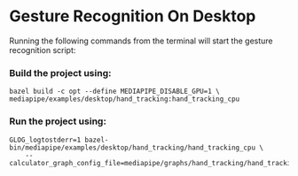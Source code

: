 # Gesture Recognition On Desktop
Running the following commands from the terminal will start the gesture recognition script:
### Build the project using:
```
bazel build -c opt --define MEDIAPIPE_DISABLE_GPU=1 \
mediapipe/examples/desktop/hand_tracking:hand_tracking_cpu
```
### Run the project using:
```
GLOG_logtostderr=1 bazel-bin/mediapipe/examples/desktop/hand_tracking/hand_tracking_cpu \
    --calculator_graph_config_file=mediapipe/graphs/hand_tracking/hand_tracking_desktop_live.pbtxt
```
